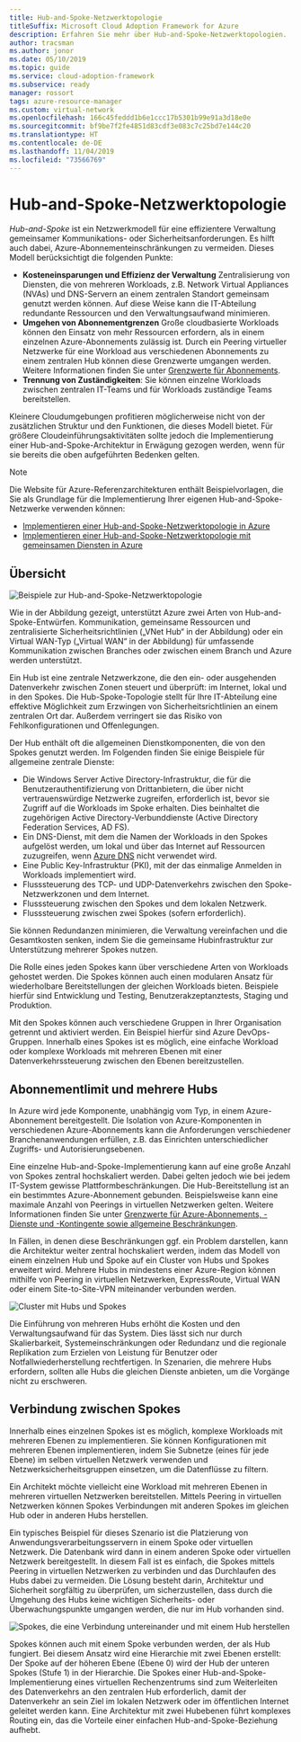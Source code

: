 ```yaml
---
title: Hub-and-Spoke-Netzwerktopologie
titleSuffix: Microsoft Cloud Adoption Framework for Azure
description: Erfahren Sie mehr über Hub-and-Spoke-Netzwerktopologien.
author: tracsman
ms.author: jonor
ms.date: 05/10/2019
ms.topic: guide
ms.service: cloud-adoption-framework
ms.subservice: ready
manager: rossort
tags: azure-resource-manager
ms.custom: virtual-network
ms.openlocfilehash: 166c45feddd1b6e1ccc17b5301b99e91a3d18e0e
ms.sourcegitcommit: bf9be7f2fe4851d83cdf3e083c7c25bd7e144c20
ms.translationtype: HT
ms.contentlocale: de-DE
ms.lasthandoff: 11/04/2019
ms.locfileid: "73566769"
---
```

# <a name="hub-and-spoke-network-topology"></a>Hub-and-Spoke-Netzwerktopologie

*Hub-and-Spoke* ist ein Netzwerkmodell für eine effizientere Verwaltung gemeinsamer Kommunikations- oder Sicherheitsanforderungen. Es hilft auch dabei, Azure-Abonnementeinschränkungen zu vermeiden. Dieses Modell berücksichtigt die folgenden Punkte:

- **Kosteneinsparungen und Effizienz der Verwaltung** Zentralisierung von Diensten, die von mehreren Workloads, z.B. Network Virtual Appliances (NVAs) und DNS-Servern an einem zentralen Standort gemeinsam genutzt werden können. Auf diese Weise kann die IT-Abteilung redundante Ressourcen und den Verwaltungsaufwand minimieren.
- **Umgehen von Abonnementgrenzen** Große cloudbasierte Workloads können den Einsatz von mehr Ressourcen erfordern, als in einem einzelnen Azure-Abonnements zulässig ist. Durch ein Peering virtueller Netzwerke für eine Workload aus verschiedenen Abonnements zu einem zentralen Hub können diese Grenzwerte umgangen werden. Weitere Informationen finden Sie unter [Grenzwerte für Abonnements](https://docs.microsoft.com/azure/azure-subscription-service-limits).
- **Trennung von Zuständigkeiten**: Sie können einzelne Workloads zwischen zentralen IT-Teams und für Workloads zuständige Teams bereitstellen.

Kleinere Cloudumgebungen profitieren möglicherweise nicht von der zusätzlichen Struktur und den Funktionen, die dieses Modell bietet. Für größere Cloudeinführungsaktivitäten sollte jedoch die Implementierung einer Hub-and-Spoke-Architektur in Erwägung gezogen werden, wenn für sie bereits die oben aufgeführten Bedenken gelten.

> [!NOTE]
> Die Website für Azure-Referenzarchitekturen enthält Beispielvorlagen, die Sie als Grundlage für die Implementierung Ihrer eigenen Hub-and-Spoke-Netzwerke verwenden können:
>
> - [Implementieren einer Hub-and-Spoke-Netzwerktopologie in Azure](https://docs.microsoft.com/azure/architecture/reference-architectures/hybrid-networking/hub-spoke)
> - [Implementieren einer Hub-and-Spoke-Netzwerktopologie mit gemeinsamen Diensten in Azure](https://docs.microsoft.com/azure/architecture/reference-architectures/hybrid-networking/shared-services)

## <a name="overview"></a>Übersicht

![Beispiele zur Hub-and-Spoke-Netzwerktopologie][1]

Wie in der Abbildung gezeigt, unterstützt Azure zwei Arten von Hub-and-Spoke-Entwürfen. Kommunikation, gemeinsame Ressourcen und zentralisierte Sicherheitsrichtlinien („VNet Hub“ in der Abbildung) oder ein Virtual WAN-Typ („Virtual WAN“ in der Abbildung) für umfassende Kommunikation zwischen Branches oder zwischen einem Branch und Azure werden unterstützt.

Ein Hub ist eine zentrale Netzwerkzone, die den ein- oder ausgehenden Datenverkehr zwischen Zonen steuert und überprüft: im Internet, lokal und in den Spokes. Die Hub-Spoke-Topologie stellt für Ihre IT-Abteilung eine effektive Möglichkeit zum Erzwingen von Sicherheitsrichtlinien an einem zentralen Ort dar. Außerdem verringert sie das Risiko von Fehlkonfigurationen und Offenlegungen.

Der Hub enthält oft die allgemeinen Dienstkomponenten, die von den Spokes genutzt werden. Im Folgenden finden Sie einige Beispiele für allgemeine zentrale Dienste:

- Die Windows Server Active Directory-Infrastruktur, die für die Benutzerauthentifizierung von Drittanbietern, die über nicht vertrauenswürdige Netzwerke zugreifen, erforderlich ist, bevor sie Zugriff auf die Workloads im Spoke erhalten. Dies beinhaltet die zugehörigen Active Directory-Verbunddienste (Active Directory Federation Services, AD FS).
- Ein DNS-Dienst, mit dem die Namen der Workloads in den Spokes aufgelöst werden, um lokal und über das Internet auf Ressourcen zuzugreifen, wenn [Azure DNS](https://docs.microsoft.com/azure/dns/dns-overview) nicht verwendet wird.
- Eine Public Key-Infrastruktur (PKI), mit der das einmalige Anmelden in Workloads implementiert wird.
- Flusssteuerung des TCP- und UDP-Datenverkehrs zwischen den Spoke-Netzwerkzonen und dem Internet.
- Flusssteuerung zwischen den Spokes und dem lokalen Netzwerk.
- Flusssteuerung zwischen zwei Spokes (sofern erforderlich).

Sie können Redundanzen minimieren, die Verwaltung vereinfachen und die Gesamtkosten senken, indem Sie die gemeinsame Hubinfrastruktur zur Unterstützung mehrerer Spokes nutzen.

Die Rolle eines jeden Spokes kann über verschiedene Arten von Workloads gehostet werden. Die Spokes können auch einen modularen Ansatz für wiederholbare Bereitstellungen der gleichen Workloads bieten. Beispiele hierfür sind Entwicklung und Testing, Benutzerakzeptanztests, Staging und Produktion.

Mit den Spokes können auch verschiedene Gruppen in Ihrer Organisation getrennt und aktiviert werden. Ein Beispiel hierfür sind Azure DevOps-Gruppen. Innerhalb eines Spokes ist es möglich, eine einfache Workload oder komplexe Workloads mit mehreren Ebenen mit einer Datenverkehrssteuerung zwischen den Ebenen bereitzustellen.

## <a name="subscription-limits-and-multiple-hubs"></a>Abonnementlimit und mehrere Hubs

In Azure wird jede Komponente, unabhängig vom Typ, in einem Azure-Abonnement bereitgestellt. Die Isolation von Azure-Komponenten in verschiedenen Azure-Abonnements kann die Anforderungen verschiedener Branchenanwendungen erfüllen, z.B. das Einrichten unterschiedlicher Zugriffs- und Autorisierungsebenen.

Eine einzelne Hub-and-Spoke-Implementierung kann auf eine große Anzahl von Spokes zentral hochskaliert werden. Dabei gelten jedoch wie bei jedem IT-System gewisse Plattformbeschränkungen. Die Hub-Bereitstellung ist an ein bestimmtes Azure-Abonnement gebunden. Beispielsweise kann eine maximale Anzahl von Peerings in virtuellen Netzwerken gelten. Weitere Informationen finden Sie unter [Grenzwerte für Azure-Abonnements, -Dienste und -Kontingente sowie allgemeine Beschränkungen](https://docs.microsoft.com/azure/azure-subscription-service-limits).

In Fällen, in denen diese Beschränkungen ggf. ein Problem darstellen, kann die Architektur weiter zentral hochskaliert werden, indem das Modell von einem einzelnen Hub und Spoke auf ein Cluster von Hubs und Spokes erweitert wird. Mehrere Hubs in mindestens einer Azure-Region können mithilfe von Peering in virtuellen Netzwerken, ExpressRoute, Virtual WAN oder einem Site-to-Site-VPN miteinander verbunden werden.

![Cluster mit Hubs und Spokes][2]

Die Einführung von mehreren Hubs erhöht die Kosten und den Verwaltungsaufwand für das System. Dies lässt sich nur durch Skalierbarkeit, Systemeinschränkungen oder Redundanz und die regionale Replikation zum Erzielen von Leistung für Benutzer oder Notfallwiederherstellung rechtfertigen. In Szenarien, die mehrere Hubs erfordern, sollten alle Hubs die gleichen Dienste anbieten, um die Vorgänge nicht zu erschweren.

## <a name="interconnection-between-spokes"></a>Verbindung zwischen Spokes

Innerhalb eines einzelnen Spokes ist es möglich, komplexe Workloads mit mehreren Ebenen zu implementieren. Sie können Konfigurationen mit mehreren Ebenen implementieren, indem Sie Subnetze (eines für jede Ebene) im selben virtuellen Netzwerk verwenden und Netzwerksicherheitsgruppen einsetzen, um die Datenflüsse zu filtern.

Ein Architekt möchte vielleicht eine Workload mit mehreren Ebenen in mehreren virtuellen Netzwerken bereitstellen. Mittels Peering in virtuellen Netzwerken können Spokes Verbindungen mit anderen Spokes im gleichen Hub oder in anderen Hubs herstellen.

Ein typisches Beispiel für dieses Szenario ist die Platzierung von Anwendungsverarbeitungsservern in einem Spoke oder virtuellen Netzwerk. Die Datenbank wird dann in einem anderen Spoke oder virtuellen Netzwerk bereitgestellt. In diesem Fall ist es einfach, die Spokes mittels Peering in virtuellen Netzwerken zu verbinden und das Durchlaufen des Hubs dabei zu vermeiden. Die Lösung besteht darin, Architektur und Sicherheit sorgfältig zu überprüfen, um sicherzustellen, dass durch die Umgehung des Hubs keine wichtigen Sicherheits- oder Überwachungspunkte umgangen werden, die nur im Hub vorhanden sind.

![Spokes, die eine Verbindung untereinander und mit einem Hub herstellen][3]

Spokes können auch mit einem Spoke verbunden werden, der als Hub fungiert. Bei diesem Ansatz wird eine Hierarchie mit zwei Ebenen erstellt: Der Spoke auf der höheren Ebene (Ebene 0) wird der Hub der unteren Spokes (Stufe 1) in der Hierarchie. Die Spokes einer Hub-and-Spoke-Implementierung eines virtuellen Rechenzentrums sind zum Weiterleiten des Datenverkehrs an den zentralen Hub erforderlich, damit der Datenverkehr an sein Ziel im lokalen Netzwerk oder im öffentlichen Internet geleitet werden kann. Eine Architektur mit zwei Hubebenen führt komplexes Routing ein, das die Vorteile einer einfachen Hub-and-Spoke-Beziehung aufhebt.

<!-- images -->

[0]: ../../_images/azure-best-practices/network-redundant-equipment.png "Beispiele für Komponentenüberlappung"
[1]: ../../_images/azure-best-practices/network-hub-spoke-high-level.png "Allgemeines Beispiel für Hub-and-Spoke"
[2]: ../../_images/azure-best-practices/network-hub-spokes-cluster.png "Cluster mit Hub und Spokes"
[3]: ../../_images/azure-best-practices/network-spoke-to-spoke.png "Spoke-zu-Spoke"
[4]: ../../_images/azure-best-practices/network-hub-spoke-block-level-diagram.png "Blockebenenabbildung für Hub-and-Spoke"
[5]: ../../_images/azure-best-practices/network-users-groups-subscriptions.png "Benutzer, Gruppen, Abonnements und Projekte"
[6]: ../../_images/azure-best-practices/network-infrastructure-high-level.png "Abbildung der allgemeinen Infrastruktur"
[7]: ../../_images/azure-best-practices/network-high-level-perimeter-networks.png "Abbildung der allgemeinen Infrastruktur"
[8]: ../../_images/azure-best-practices/network-vnet-peering-perimeter-networks.png "Peering virtueller Netzwerke und Umkreisnetzwerke"
[9]: ../../_images/azure-best-practices/network-high-level-diagram-monitoring.png "Übersichtsabbildung der Überwachung"
[10]: ../../_images/azure-best-practices/network-high-level-workloads.png "Übersichtsabbildung zu Workloads"

<!-- links -->

[PrivateDNS]: https://docs.microsoft.com/azure/dns/private-dns-overview
[VNetPeering]: https://docs.microsoft.com/azure/virtual-network/virtual-network-peering-overview
[user-defined-routes]: https://docs.microsoft.com/azure/virtual-network/virtual-networks-udr-overview
[RBAC]: https://docs.microsoft.com/azure/role-based-access-control/overview
[azure-ad]: https://docs.microsoft.com/azure/active-directory/active-directory-whatis
[VPN]: https://docs.microsoft.com/azure/vpn-gateway/vpn-gateway-about-vpngateways
[ExR]: https://docs.microsoft.com/azure/expressroute/expressroute-introduction
[ExRD]: https://docs.microsoft.com/azure/expressroute/expressroute-erdirect-about
[vWAN]: https://docs.microsoft.com/azure/virtual-wan/virtual-wan-about
[NVA]: https://docs.microsoft.com/azure/architecture/reference-architectures/dmz/nva-ha
[AzFW]: https://docs.microsoft.com/azure/firewall/overview
[SubMgmt]: ../../reference/azure-scaffold.md
[RGMgmt]: https://docs.microsoft.com/azure/azure-resource-manager/resource-group-overview
[DMZ]: https://docs.microsoft.com/azure/best-practices-network-security
[ALB]: https://docs.microsoft.com/azure/load-balancer/load-balancer-overview
[PIP]: https://docs.microsoft.com/azure/virtual-network/resource-groups-networking#public-ip-address
[AFD]: https://docs.microsoft.com/azure/frontdoor/front-door-overview
[AppGW]: https://docs.microsoft.com/azure/application-gateway/application-gateway-introduction
[WAF]: https://docs.microsoft.com/azure/application-gateway/application-gateway-web-application-firewall-overview
[Monitor]: https://docs.microsoft.com/azure/monitoring-and-diagnostics/
[ActLog]: https://docs.microsoft.com/azure/monitoring-and-diagnostics/monitoring-overview-activity-logs
[DiagLog]: https://docs.microsoft.com/azure/monitoring-and-diagnostics/monitoring-overview-of-diagnostic-logs
[nsg-log]: https://docs.microsoft.com/azure/virtual-network/virtual-network-nsg-manage-log
[OMS]: https://docs.microsoft.com/azure/operations-management-suite/operations-management-suite-overview
[NPM]: https://docs.microsoft.com/azure/log-analytics/log-analytics-network-performance-monitor
[NetWatch]: https://docs.microsoft.com/azure/network-watcher/network-watcher-monitoring-overview
[WebApps]: https://docs.microsoft.com/azure/app-service/
[HDI]: https://docs.microsoft.com/azure/hdinsight/hdinsight-hadoop-introduction
[EventHubs]: https://docs.microsoft.com/azure/event-hubs/event-hubs-what-is-event-hubs
[ServiceBus]: https://docs.microsoft.com/azure/service-bus-messaging/service-bus-messaging-overview
[traffic-manager]: https://docs.microsoft.com/azure/traffic-manager/traffic-manager-overview
